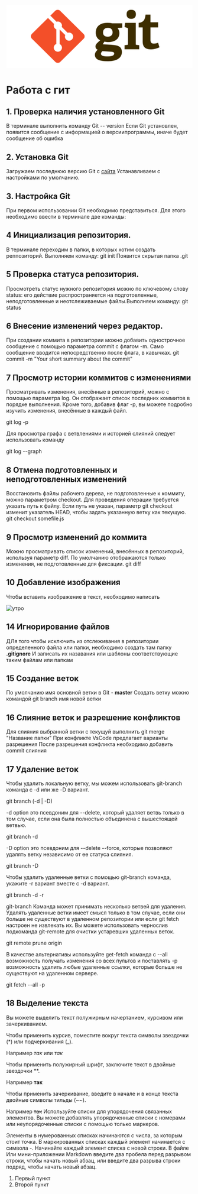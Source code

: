 ![logo](logo.png)
# Работа с гит

## 1. Проверка наличия установленного Git
В терминале выполнить команду Git -- version
Если Git установлен, появится сообщение с информацией о версиипрограммы, иначе будет сообщение об ошибка

## 2. Установка Git
Загружаем последнюю версию Git с [сайта](https://git-scm.com/downloads) 
Устанавливаем с настройками по умолчанию.
## 3. Настройка Git
При первом использовании Git необходимо представиться. Для этого необходимо ввести в терминале две команды:

## 4 Инициализация репозитория.
В терминале переходим в папки, в которых хотим создать реппозиторий. Выполняем команду:
git init
Появится скрытая папка .git
## 5 Проверка статуса репозитория.
Просмотреть статус нужного репозитория можно по ключевому слову status: его действие распространяется на подготовленные, неподготовленные и неотслеживаемые файлы.Выполняем команду:
git status

## 6 Внесение изменений через редактор.
При создании коммита в репозитории можно добавить однострочное сообщение с помощью параметра commit с флагом -m. Само сообщение вводится непосредственно после флага, в кавычках.
git commit -m "Your short summary about the commit"
## 7 Просмотр истории коммитов с изменениями
Просматривать изменения, внесённые в репозиторий, можно с помощью параметра log. Он отображает список последних коммитов в порядке выполнения. Кроме того, добавив флаг -p, вы можете подробно изучить изменения, внесённые в каждый файл.

git log -p

Для просмотра графа с ветвлениями и историей слияний следует использовать команду

git log --graph

## 8 Отмена подготовленных и неподготовленных изменений
Восстановить файлы рабочего дерева, не подготовленные к коммиту, можно параметром checkout. Для проведения операции требуется указать путь к файлу. Если путь не указан, параметр git checkout изменит указатель HEAD, чтобы задать указанную ветку как текущую.
git checkout somefile.js
## 9 Просмотр изменений до коммита
Можно просматривать список изменений, внесённых в репозиторий, используя параметр diff. По умолчанию отображаются только изменения, не подготовленные для фиксации.
git diff

## 10 Добавление изображения
 Чтобы вставить изображение в текст, необходимо написать 

 ![утро](rosa.jpg)

## 14 Игнорирование файлов
ДЛя того чтобы исключить из отслеживания в репозитории определенного файла или папки, необходимо создать там папку **.gitignore**
И записать их назавания или шаблоны соответствующие таким файлам или папкам
## 15 Создание веток
По умолчанию имя основной ветки в Git - **master**
Создать ветку можно командой git branch имя новой ветки

## 16 Слияние веток и разрешение конфликтов
Для слияния выбранной ветки с текущуй выполнить
git merge "Название папки"
 При конфликте VsCode предлагает варианты разрешения
 После разрешения конфликта необходимо 
 добавить commit слияния
 ## 17 Удаление веток
Чтобы удалить локальную ветку, мы можем использовать git-branch команда с -d или же -D вариант.

git branch (-d | -D) <branchname>

-d option это псевдоним для --delete, который удаляет ветвь только в том случае, если она была полностью объединена с вышестоящей ветвью.

git branch -d <branchname>

-D option это псевдоним для --delete --force, которые позволяют удалять ветку независимо от ее статуса слияния.

git branch -D <branchname>

Чтобы удалить удаленные ветки с помощью git-branch команда, укажите -r вариант вместе с -d вариант.

git branch -d -r <branchname>

git-branch Команда может принимать несколько ветвей для удаления.
Удалять удаленные ветки имеет смысл только в том случае, если они больше не существуют в удаленном репозитории или если git fetch настроен не извлекать их. Вы можете использовать чернослив подкоманда git-remote для очистки устаревших удаленных веток.

git remote prune origin

В качестве альтернативы используйте get-fetch команда с --all возможность получать изменения со всех пультов и поставлять -p возможность удалить любые удаленные ссылки, которые больше не существуют на удаленном сервере.

git fetch --all -p
## 18 Выделение текста
Вы можете выделить текст полужирным начертанием, курсивом или зачеркиванием.

Чтобы применить курсив, поместите вокруг текста символы звездочки (*) или подчеркивания (_).

Например *так* или _так_

Чтобы применить полужирный шрифт, заключите текст в двойные звездочки **.

Например **так**

Чтобы применить зачеркивание, введите в начале и в конце текста двойные символы тильды (~~).

Например ~~так~~
Используйте списки для упорядочения связанных элементов. Вы можете добавлять упорядоченные списки с номерами или неупорядоченные списки с помощью только маркеров.

Элементы в нумерованных списках начинаются с числа, за которым стоит точка. В маркированных списках каждый элемент начинается с символа -. Начинайте каждый элемент списка с новой строки. В файле Или мини-приложении Markdown введите два пробела перед разрывом строки, чтобы начать новый абзац, или введите два разрыва строки подряд, чтобы начать новый абзац.

1. Первый пункт
2. Второй пункт
